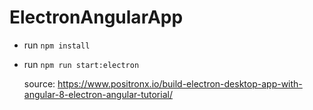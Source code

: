# ElectronAngularApp

- run `npm install`
- run `npm run start:electron`


    source: https://www.positronx.io/build-electron-desktop-app-with-angular-8-electron-angular-tutorial/
